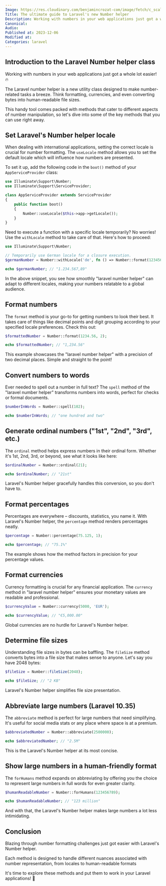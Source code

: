 ```yaml
---
Image: https://res.cloudinary.com/benjamincrozat-com/image/fetch/c_scale,f_webp,q_auto,w_1200/https://github.com/benjamincrozat/content/assets/3613731/b5ab883f-6840-4cb7-8c8f-e36d3c30c533
Title: The ultimate guide to Laravel's new Number helper
Description: Working with numbers in your web applications just got a whole lot easier! Discover what's possible using Laravel's new Number helper.
Canonical: 
Audio:
Published at: 2023-12-06
Modified at:
Categories: laravel
---
```


## Introduction to the Laravel Number helper class

Working with numbers in your web applications just got a whole lot easier! 🔥

The Laravel number helper is a new utility class designed to make number-related tasks a breeze. Think formatting, currencies, and even converting bytes into human-readable file sizes.

This handy tool comes packed with methods that cater to different aspects of number manipulation, so let's dive into some of the key methods that you can use right away.

## Set Laravel's Number helper locale

When dealing with international applications, setting the correct locale is crucial for number formatting. The `useLocale` method allows you to set the default locale which will influence how numbers are presented.

To set it up, add the following code in the `boot()` method of your `AppServiceProvider` class:

```php
use Illuminate\Support\Number;
use Illuminate\Support\ServiceProvider;

class AppServiceProvider extends ServiceProvider
{
    public function boot()
    {
        Number::useLocale($this->app->getLocale());
    }
}
```

Need to execute a function with a specific locale temporarily? No worries! Use the `withLocale` method to take care of that. Here's how to proceed:

```php
use Illuminate\Support\Number;

// Temporarily use German locale for a closure execution.
$germanNumber = Number::withLocale('de', fn () => Number::format(1234567.89));

echo $germanNumber; // "1.234.567,89"
```

In the above snippet, you see how smoothly "laravel number helper" can adapt to different locales, making your numbers relatable to a global audience.

## Format numbers

The `format` method is your go-to for getting numbers to look their best. It takes care of things like decimal points and digit grouping according to your specified locale preferences. Check this out:

```php
$formattedNumber = Number::format(1234.56, 2);

echo $formattedNumber; // "1,234.56"
```

This example showcases the "laravel number helper" with a precision of two decimal places. Simple and straight to the point!

## Convert numbers to words

Ever needed to spell out a number in full text? The `spell` method of the "laravel number helper" transforms numbers into words, perfect for checks or formal documents.

```php
$numberInWords = Number::spell(102);

echo $numberInWords; // "one hundred and two"
```

## Generate ordinal numbers ("1st", "2nd", "3rd", etc.)

The `ordinal` method helps express numbers in their ordinal form. Whether it's 1st, 2nd, 3rd, or beyond, see what it looks like here:

```php
$ordinalNumber = Number::ordinal(21);

echo $ordinalNumber; // "21st"
```

Laravel's Number helper gracefully handles this conversion, so you don't have to.

## Format percentages

Percentages are everywhere – discounts, statistics, you name it. With Laravel's Number helper, the `percentage` method renders percentages neatly.

```php
$percentage = Number::percentage(75.125, 1);

echo $percentage; // "75.1%"
```

The example shows how the method factors in precision for your percentage values.

## Format currencies

Currency formatting is crucial for any financial application. The `currency` method in "laravel number helper" ensures your monetary values are readable and professional.

```php
$currencyValue = Number::currency(5000, 'EUR');

echo $currencyValue; // "€5,000.00"
```

Global currencies are no hurdle for Laravel's Number helper.

## Determine file sizes

Understanding file sizes in bytes can be baffling. The `fileSize` method converts bytes into a file size that makes sense to anyone. Let's say you have 2048 bytes:

```php
$fileSize = Number::fileSize(2048);

echo $fileSize; // "2 KB"
```

Laravel's Number helper simplifies file size presentation.

## Abbreviate large numbers (Laravel 10.35)

The `abbreviate` method is perfect for large numbers that need simplifying. It's useful for social media stats or any place where space is at a premium.

```php
$abbreviatedNumber = Number::abbreviate(2500000);

echo $abbreviatedNumber; // "2.5M"
```

This is the Laravel's Number helper at its most concise.

## Show large numbers in a human-friendly format

The `forHumans` method expands on abbreviating by offering you the choice to represent large numbers in full words for even greater clarity.

```php
$humanReadableNumber = Number::forHumans(123456789);

echo $humanReadableNumber; // "123 million"
```

And with that, the Laravel's Number helper makes large numbers a lot less intimidating.

## Conclusion

Blazing through number formatting challenges just got easier with Laravel's Number helper.

Each method is designed to handle different nuances associated with number representation, from locales to human-readable formats

It's time to explore these methods and put them to work in your Laravel applications! 💪
